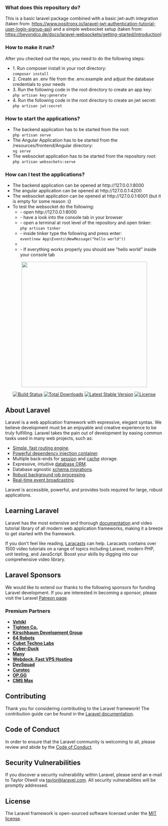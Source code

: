 <h3>What does this repository do?</h3>
<p>This is a basic laravel package combined with a basic jwt-auth integration (taken from: <a href="https://www.positronx.io/laravel-jwt-authentication-tutorial-user-login-signup-api/" target="_blank">https://www.positronx.io/laravel-jwt-authentication-tutorial-user-login-signup-api</a>) and a simple websocket setup (taken from: <a href="https://beyondco.de/docs/laravel-websockets/getting-started/introduction" target="_blank">https://beyondco.de/docs/laravel-websockets/getting-started/introduction</a>)</p>

<h3>How to make it run?</h3>
<p>After you checked out the repo, you need to do the following steps:</p>
<ul>
    <li>
        1. Run composer install in your root directory:<br/>
        <code>composer install</code>
    </li>
    <li>
        2. Create an .env file from the .env.example and adjust the database credentials to your needs
    </li>
    <li>
        3. Run the following code in the root directory to create an app key:<br/>
        <code>php artisan key:generate</code>
    </li>
    <li>
        4. Run the following code in the root directory to create an jwt secret:<br/>
        <code>php artisan jwt:secret</code>
    </li>
</ul>

<h3>How to start the applications?</h3>
<ul>
    <li>
        The backend application has to be started from the root:<br/>
        <code>php artisan serve</code>
    </li>
    <li>
        The Angular Application has to be started from the /resources/frontend/Angular directory:<br/>
        <code>ng serve</code>
    </li>
    <li>
        The websocket application has to be started from the repository root:<br/>
        <code>php artisan websockets:serve</code>
    </li>
</ul>

<h3>How can I test the applications?</h3>
<ul>
    <li>
        The backend application can be opened at http://127.0.0.1:8000
    </li>
    <li>
        The angular application can be opened at http://127.0.0.1:4200
    </li>
    <li>
        The websocket application can be opened at http://127.0.0.1:6001 (but it is empty for some reason :()
    </li>
    <li>
        To test the websocket do the following:
        <ul>
            <li>
                - open http://127.0.0.1:8000
            </li>
            <li>
                - have a look into the console tab in your browser
            </li>
            <li>
                - open a terminal at root level of the repository and open tinker: <br/>
                <code>php artisan tinker</code>
            </li>
            <li>
                - inside tinker type the following and press enter:<br/>
                <code>event(new App\Events\NewMessage("hello world"))</code>
            <li>
            <li>
                - If everything works properly you should see "hello world" inside your console tab
            </li>
        </ul>
    </li>
</ul>

<p align="center"><a href="https://laravel.com" target="_blank"><img src="https://raw.githubusercontent.com/laravel/art/master/logo-lockup/5%20SVG/2%20CMYK/1%20Full%20Color/laravel-logolockup-cmyk-red.svg" width="400"></a></p>

<p align="center">
<a href="https://travis-ci.org/laravel/framework"><img src="https://travis-ci.org/laravel/framework.svg" alt="Build Status"></a>
<a href="https://packagist.org/packages/laravel/framework"><img src="https://img.shields.io/packagist/dt/laravel/framework" alt="Total Downloads"></a>
<a href="https://packagist.org/packages/laravel/framework"><img src="https://img.shields.io/packagist/v/laravel/framework" alt="Latest Stable Version"></a>
<a href="https://packagist.org/packages/laravel/framework"><img src="https://img.shields.io/packagist/l/laravel/framework" alt="License"></a>
</p>

## About Laravel

Laravel is a web application framework with expressive, elegant syntax. We believe development must be an enjoyable and creative experience to be truly fulfilling. Laravel takes the pain out of development by easing common tasks used in many web projects, such as:

- [Simple, fast routing engine](https://laravel.com/docs/routing).
- [Powerful dependency injection container](https://laravel.com/docs/container).
- Multiple back-ends for [session](https://laravel.com/docs/session) and [cache](https://laravel.com/docs/cache) storage.
- Expressive, intuitive [database ORM](https://laravel.com/docs/eloquent).
- Database agnostic [schema migrations](https://laravel.com/docs/migrations).
- [Robust background job processing](https://laravel.com/docs/queues).
- [Real-time event broadcasting](https://laravel.com/docs/broadcasting).

Laravel is accessible, powerful, and provides tools required for large, robust applications.

## Learning Laravel

Laravel has the most extensive and thorough [documentation](https://laravel.com/docs) and video tutorial library of all modern web application frameworks, making it a breeze to get started with the framework.

If you don't feel like reading, [Laracasts](https://laracasts.com) can help. Laracasts contains over 1500 video tutorials on a range of topics including Laravel, modern PHP, unit testing, and JavaScript. Boost your skills by digging into our comprehensive video library.

## Laravel Sponsors

We would like to extend our thanks to the following sponsors for funding Laravel development. If you are interested in becoming a sponsor, please visit the Laravel [Patreon page](https://patreon.com/taylorotwell).

### Premium Partners

- **[Vehikl](https://vehikl.com/)**
- **[Tighten Co.](https://tighten.co)**
- **[Kirschbaum Development Group](https://kirschbaumdevelopment.com)**
- **[64 Robots](https://64robots.com)**
- **[Cubet Techno Labs](https://cubettech.com)**
- **[Cyber-Duck](https://cyber-duck.co.uk)**
- **[Many](https://www.many.co.uk)**
- **[Webdock, Fast VPS Hosting](https://www.webdock.io/en)**
- **[DevSquad](https://devsquad.com)**
- **[Curotec](https://www.curotec.com/services/technologies/laravel/)**
- **[OP.GG](https://op.gg)**
- **[CMS Max](https://www.cmsmax.com/)**

## Contributing

Thank you for considering contributing to the Laravel framework! The contribution guide can be found in the [Laravel documentation](https://laravel.com/docs/contributions).

## Code of Conduct

In order to ensure that the Laravel community is welcoming to all, please review and abide by the [Code of Conduct](https://laravel.com/docs/contributions#code-of-conduct).

## Security Vulnerabilities

If you discover a security vulnerability within Laravel, please send an e-mail to Taylor Otwell via [taylor@laravel.com](mailto:taylor@laravel.com). All security vulnerabilities will be promptly addressed.

## License

The Laravel framework is open-sourced software licensed under the [MIT license](https://opensource.org/licenses/MIT).
